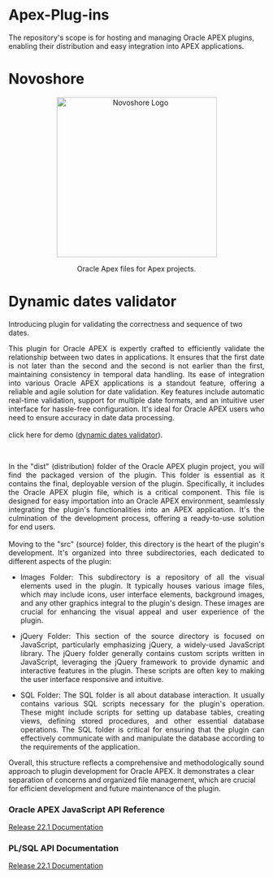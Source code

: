 # Apex-Plug-ins

The repository's scope is for hosting and managing Oracle APEX plugins, enabling their distribution and easy integration into APEX applications.

# Novoshore

<p align="center">
	<a href="https://www.novoshore.com/" target="blank">
		<img src="https://www.novoshore.com/wp-content/uploads/2018/08/n-ugly-3-e1534939287262.png" width="315" alt="Novoshore Logo"/>
	</a>
</p>
<p align="center">Oracle Apex files for Apex projects.</p>

# Dynamic dates validator

<p>
  Introducing plugin for validating the correctness and sequence of two dates.
</p>
<p align="justify">
This plugin for Oracle APEX is expertly crafted to efficiently validate the relationship between two dates in applications. It ensures that the first date is not later than the second and the second is not earlier than the first, maintaining consistency in temporal data handling. Its ease of integration into various Oracle APEX applications is a standout feature, offering a reliable and agile solution for date validation. Key features include automatic real-time validation, support for multiple date formats, and an intuitive user interface for hassle-free configuration. It's ideal for Oracle APEX users who need to ensure accuracy in date data processing.<br/>
	<br/>
  click here for demo (<a href="https://vt1ua0ymgopd1jc-dbnsworkshop.adb.eu-frankfurt-1.oraclecloudapps.com/ords/r/juanantonio/plugin-arena/dates-validator" target="_blank">dynamic dates validator</a>).
</p>
<br/>
<p align="justify">
In the "dist" (distribution) folder of the Oracle APEX plugin project, you will find the packaged version of the plugin. This folder is essential as it contains the final, deployable version of the plugin. Specifically, it includes the Oracle APEX plugin file, which is a critical component. This file is designed for easy importation into an Oracle APEX environment, seamlessly integrating the plugin's functionalities into an APEX application. It's the culmination of the development process, offering a ready-to-use solution for end users.
<br/><br/>
Moving to the "src" (source) folder, this directory is the heart of the plugin's development. It's organized into three subdirectories, each dedicated to different aspects of the plugin:

- <p align="justify">Images Folder: This subdirectory is a repository of all the visual elements used in the plugin. It typically houses various image files, which may include icons, user interface elements, background images, and any other graphics integral to the plugin's design. These images are crucial for enhancing the visual appeal and user experience of the plugin.</p>

- <p align="justify">jQuery Folder: This section of the source directory is focused on JavaScript, particularly emphasizing jQuery, a widely-used JavaScript library. The jQuery folder generally contains custom scripts written in JavaScript, leveraging the jQuery framework to provide dynamic and interactive features in the plugin. These scripts are often key to making the user interface responsive and intuitive.</p>

- <p align="justify">SQL Folder: The SQL folder is all about database interaction. It usually contains various SQL scripts necessary for the plugin's operation. These might include scripts for setting up database tables, creating views, defining stored procedures, and other essential database operations. The SQL folder is critical for ensuring that the plugin can effectively communicate with and manipulate the database according to the requirements of the application.</p>

Overall, this structure reflects a comprehensive and methodologically sound approach to plugin development for Oracle APEX. It demonstrates a clear separation of concerns and organized file management, which are crucial for efficient development and future maintenance of the plugin.
</p>

### Oracle APEX JavaScript API Reference

<p align="left">
	<a href="https://docs.oracle.com/en/database/oracle/apex/22.1/aexjs/toc.html" target="_blank">Release 22.1 Documentation</a>
</p>

### PL/SQL API Documentation

<p align="left">
	<a href="https://docs.oracle.com/en/database/oracle/apex/22.1/aeapi/toc.htm" target="_blank">Release 22.1 Documentation</a>
</p>
